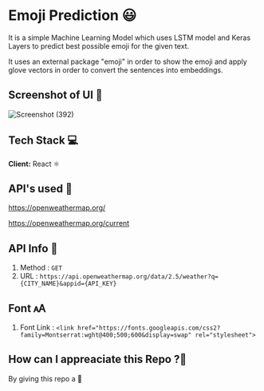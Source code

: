 # Emoji Prediction 😃


It is a simple Machine Learning Model which uses LSTM model and Keras Layers to predict best possible emoji for the given text.

It uses an external package "emoji" in order to show the emoji and apply glove vectors in order to convert the sentences into embeddings.


## Screenshot of UI 📸
![Screenshot (392)](https://user-images.githubusercontent.com/67166208/221845518-38b8cfe1-1f70-4bb0-a05c-db8360d9300c.png)

## Tech Stack 💻
**Client:** React ⚛️

## API's used 🔑
https://openweathermap.org/

https://openweathermap.org/current

## API Info 🔑
1. Method : `GET`
2. URL : `https://api.openweathermap.org/data/2.5/weather?q={CITY_NAME}&appid={API_KEY}`

## Font 🗚
1. Font Link : `<link href="https://fonts.googleapis.com/css2?family=Montserrat:wght@400;500;600&display=swap" rel="stylesheet">`

## How can I appreaciate this Repo ?💐
By giving this repo a 🌟










